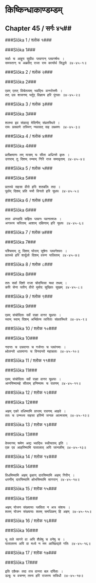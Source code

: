 किष्किन्धाकाण्डम्डम्
===============================


## Chapter 45  / सर्गः ४५##


###Slōka 1 / श्लोक १###


###Slōka 1###


    सर्वाः च आहूय सुग्रीवः प्लवगान् प्लवगर्षभः ।
    समस्तान् च अब्रवीत् राजा राम कार्यार्थ सिद्धये ॥४-४५-१॥


###Slōka 2 / श्लोक २###


###Slōka 2###


    एवम् एतत् विचेतव्यम् भवद्भिः वानरोत्तमैः ।
    तत् उग्र शासनम् भर्तुर् विज्ञाय हरि पुंगवाः ॥४-४५-२॥


###Slōka 3 / श्लोक ३###


###Slōka 3###


    शलभा इव संछाद्य मेदिनीम् संप्रतस्थिरे ।
    रामः प्रस्रवणे तस्मिन् न्यवसत् सह लक्ष्मणः ॥४-४५-३॥


###Slōka 4 / श्लोक ४###


###Slōka 4###


    प्रतीक्षमाणः तम् मासम् यः सीता अधिगमे कृतः ।
    उत्तराम् तु दिशम् रम्याम् गिरि राज समावृताम् ॥४-४५-४॥


###Slōka 5 / श्लोक ५###


###Slōka 5###


    प्रतस्थे सहसा वीरो हरिः शतबलिः तदा ।
    पूर्वाम् दिशम् प्रति ययौ विनतो हरि यूथपः ॥४-४५-५॥


###Slōka 6 / श्लोक ६###


###Slōka 6###


    तारा अंगदादि सहितः प्लवगः पवनात्मजः ।
    अगस्त्य चरिताम् आशाम् दक्षिणाम् हरि यूथपः ॥४-४५-६॥


###Slōka 7 / श्लोक ७###


###Slōka 7###


    पश्चिमाम् तु दिशम् घोराम् सुषेणः प्लवगेश्वरः ।
    प्रतस्थे हरि शार्दूलो दिशम् वरुण पालिताम् ॥४-४५-७॥


###Slōka 8 / श्लोक ८###


###Slōka 8###


    ततः सर्वा दिशो राजा चोदयित्वा यथा तथम् ।
    कपि सेना पतीन् वीरो मुमोद सुखितः सुखम् ॥४-४५-८॥


###Slōka 9 / श्लोक ९###


###Slōka 9###


    एवम् संचोदिताः सर्वे राज्ञा वानर यूथपाः ।
    स्वाम् स्वाम् दिशम् अभिप्रेत्य त्वरिताः संप्रतस्थिरे ॥४-४५-९॥


###Slōka 10 / श्लोक १०###


###Slōka 10###


    नदन्तः च उन्नदन्तः च गर्जन्तः च प्लवंगमाः ।
    क्ष्वेलन्तो धावमानाः च विनदन्तो महाबलाः ॥४-४५-१०॥


###Slōka 11 / श्लोक ११###


###Slōka 11###


    एवम् संचोदिताः सर्वे राज्ञा वानर यूथपाः ।
    आनयिष्यामहे सीताम् हनिष्यामः च रावणम् ॥४-४५-११॥


###Slōka 12 / श्लोक १२###


###Slōka 12###


    अहम् एको वधिष्यामि प्राप्तम् रावणम् आहवे ।
    ततः च उन्मथ्य सहसा हरिष्ये जनक आत्मजाम् ॥४-४५-१२॥


###Slōka 13 / श्लोक १३###


###Slōka 13###


    वेपमानम् श्रमेण अद्य भवद्भिः स्थीयताम् इति ।
    एक एव आहरिष्यामि पातालात् अपि जानकीम् ॥४-४५-१३॥


###Slōka 14 / श्लोक १४###


###Slōka 14###


    विधमिष्यामि अहम् वृक्षान् दारयिष्यामि अहम् गिरीन् ।
    धरणीम् दारयिष्यामि क्षोभयिष्यामि सागरान् ॥४-४५-१४॥


###Slōka 15 / श्लोक १५###


###Slōka 15###


    अहम् योजन संख्यायाः प्लविता न अत्र संशयः ।
    शतम् योजन संख्यायाः शतम् समधिकम् हि अहम् ॥४-४५-१५॥


###Slōka 16 / श्लोक १६###


###Slōka 16###


    भू तले सागरे वा अपि शैलेषु च वनेषु च ।
    पातालस्य अपि वा मध्ये न मम आच्छिद्यते गतिः ॥४-४५-१६॥


###Slōka 17 / श्लोक १७###


###Slōka 17###


    इति एकैकः तदा तत्र वानरा बल दर्पिताः ।
    ऊचुः च वचनम् तस्य हरि राजस्य सन्निधौ ॥४-४५-१७॥


